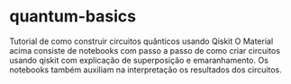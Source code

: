 # quantum-basics
Tutorial de como construir circuitos quânticos usando Qiskit 
O Material acima consiste de notebooks com passo a passo de como criar circuitos usando qiskit com explicação de superposição e emaranhamento.
Os notebooks também auxiliam na interpretação os resultados dos circuitos.
